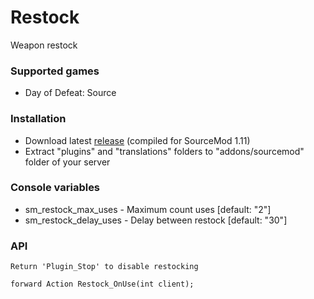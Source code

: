 # Restock

Weapon restock

### Supported games

- Day of Defeat: Source  

### Installation

- Download latest [release](https://github.com/kalbmar/restock/releases) (compiled for SourceMod 1.11)  
- Extract "plugins" and "translations" folders to "addons/sourcemod" folder of your server

### Console variables

- sm_restock_max_uses - Maximum count uses [default: "2"]
- sm_restock_delay_uses - Delay between restock [default: "30"]

### API

`Return 'Plugin_Stop' to disable restocking`
```sourcepawn
forward Action Restock_OnUse(int client);
```